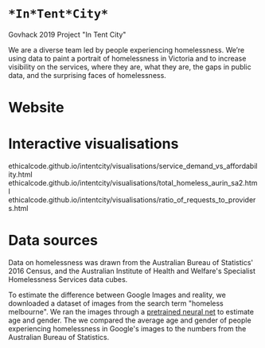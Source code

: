 # `*In*Tent*City*`
Govhack 2019 Project "In Tent City"

We are a diverse team led by people experiencing homelessness. We’re using data to paint a portrait of homelessness in Victoria and to increase visibility on the services, where they are, what they are, the gaps in public data, and the surprising faces of homelessness.

# Website

# Interactive visualisations
ethicalcode.github.io/intentcity/visualisations/service_demand_vs_affordability.html
ethicalcode.github.io/intentcity/visualisations/total_homeless_aurin_sa2.html
ethicalcode.github.io/intentcity/visualisations/ratio_of_requests_to_providers.html

# Data sources
Data on homelessness was drawn from the Australian Bureau of Statistics' 2016 Census, and the Australian Institute of Health and Welfare's Specialist Homelessness Services data cubes.

To estimate the difference between Google Images and reality, we downloaded a dataset of images from the search term "homeless melbourne".  We ran the images through a [pretrained neural net](https://github.com/yu4u/age-gender-estimation) to estimate age and gender. The we compared the average age and gender of people experiencing homelessness in Google's images to the numbers from the Australian Bureau of Statistics.
